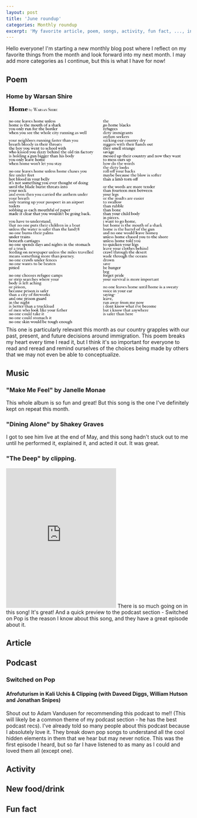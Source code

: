 ```yaml
---
layout: post
title: 'June roundup'
categories: Monthly roundup
excerpt: 'My favorite article, poem, songs, activity, fun fact, ..., in June 2018'
---
```


Hello everyone! I'm starting a new monthly blog post where I reflect on my favorite
things from the month and look forward into my next month. I may add more categories
as I continue, but this is what I have for now!

## Poem
### Home by Warsan Shire
![Home by Warsan Shire](/images/blog/June/home_warsan_shire.jpg)
This one is particularly relevant this month as our country grapples with our past,
present, and future decisions around immigration. This poem breaks my heart every
time I read it, but I think it's so important for everyone to read and reread and
remind ourselves of the choices being made by others that we may not even be able
to conceptualize.

## Music
### "Make Me Feel" by Janelle Monae
This whole album is so fun and great! But this song is the one I've definitely kept
on repeat this month.

### "Dining Alone" by Shakey Graves
I got to see him live at the end of May, and this song hadn't stuck out to me until
he performed it, explained it, and acted it out. It was great.

### "The Deep" by clipping.
<iframe src="https://open.spotify.com/embed/track/6LHGNimbsz8tabfUDSujvH" width="300" height="380" frameborder="0" allowtransparency="true" allow="encrypted-media"></iframe>
There is so much going on in this song! It's great! And a quick preview to the podcast
section - Switched on Pop is the reason I know about this song, and they have a great
episode about it.

## Article

## Podcast

### Switched on Pop
#### Afrofuturism in Kali Uchis & Clipping (with Daveed Diggs, William Hutson and Jonathan Snipes)
Shout out to Adam Vandusen for recommending this podcast to me!! (This will likely
  be a common theme of my podcast section - he has the best podcast recs). I've already
  told so many people about this podcast because I absolutely love it. They break down pop songs to understand all the cool hidden elements in them that we hear but may never notice. This was the first episode I heard, but so far I have listened to as many as I could and loved them all (except one).

## Activity

## New food/drink

## Fun fact
